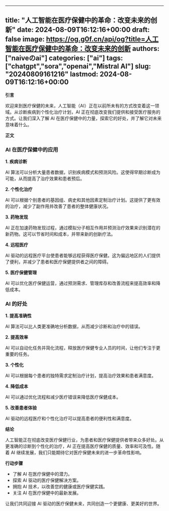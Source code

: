 
---
title: "人工智能在医疗保健中的革命：改变未来的创新"
date: 2024-08-09T16:12:16+00:00
draft: false
image: https://og.g0f.cn/api/og?title=人工智能在医疗保健中的革命：改变未来的创新
authors: ["naiveのai"]
categories: ["ai"]
tags: ["chatgpt","sora","openai","Mistral AI"]
slug: "20240809161216"
lastmod: 2024-08-09T16:12:16+00:00
---
**引言**

欢迎来到医疗保健的未来，人工智能（AI）正在以前所未有的方式改变着这一领域。从诊断疾病到个性化治疗计划，AI 正在彻底改变我们提供和接受医疗服务的方式。让我们深入了解 AI 在医疗保健中的力量，探索它的好处，并了解它对未来意味着什么。

**正文**

### AI 在医疗保健中的应用

**1. 疾病诊断**

AI 算法可以分析大量患者数据，识别疾病模式和预测风险。这使得早期诊断成为可能，从而提高了治疗效果和患者预后。

**2. 个性化治疗**

AI 可以根据个别患者的基因组、病史和其他因素定制治疗计划。这提供了更有效的治疗，减少了副作用并改善了患者的整体健康状况。

**3. 药物发现**

AI 正在加速药物发现过程，通过模拟分子相互作用并预测治疗效果来识别潜在的新药物。这可以节省时间和成本，并带来新的创新疗法。

**4. 远程医疗**

AI 驱动的远程医疗平台使患者能够远程获得医疗保健。这为偏远地区的人们提供了便利，并减少了患者和医疗保健提供者之间的障碍。

**5. 医疗保健管理**

AI 可以优化医疗保健运营，通过预测需求、管理库存和改善流程来提高效率和降低成本。

### AI 的好处

**1. 提高准确性**

AI 算法可以比人类更准确地分析数据，从而减少诊断和治疗中的错误。

**2. 提高效率**

AI 可以自动化任务并简化流程，释放医疗保健专业人员的时间，让他们专注于更重要的任务。

**3. 个性化**

AI 可以根据每个患者的独特需求定制治疗计划，提高治疗效果和患者满意度。

**4. 降低成本**

AI 可以通过优化流程和减少医疗错误来降低医疗保健成本。

**5. 改善患者体验**

AI 驱动的远程医疗和个性化治疗可以提高患者的便利性和满意度。

**结论**

人工智能正在彻底改变医疗保健行业，为患者和医疗保健提供者带来众多好处。从更准确的诊断到个性化的治疗，AI 正在提高医疗保健的质量、效率和可及性。随着 AI 继续发展，我们只能期待它对医疗保健未来的进一步革命性影响。

**行动步骤**

* 了解 AI 在医疗保健中的潜力。
* 探索 AI 驱动的医疗保健解决方案。
* 拥抱 AI 技术，以改善您的健康或医疗保健实践。
* 关注 AI 在医疗保健中的最新发展。

让我们共同迎接 AI 驱动的医疗保健未来，共同创造一个更健康、更美好的世界。